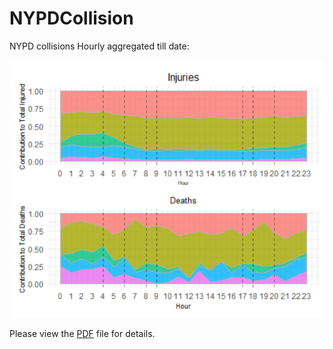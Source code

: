 # NYPDCollision
NYPD collisions Hourly aggregated till date:

![](nypd_hourly.png) 


Please view the [PDF](https://github.com/Sharma-Tu/Visualizing-road-accidents-in-NYC/blob/master/NYPD_collisions.pdf) file for details.
